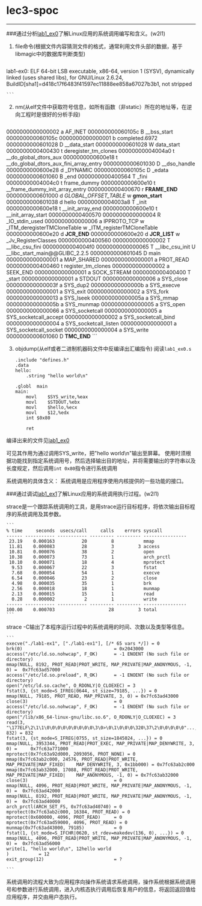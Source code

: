 # lec3-spoc
---

###通过分析[lab1_ex0](https://github.com/chyyuu/ucore_lab/blob/master/related_info/lab1/lab1-ex0.md)了解Linux应用的系统调用编写和含义。(w2l1)
 
1. file命令(根据文件内容猜测文件的格式，通常利用文件头部的数据，基于libmagic中的数据库判断类型)

	```
lab1-ex0: ELF 64-bit LSB  executable, x86-64, version 1 (SYSV), dynamically linked (uses shared libs), for GNU/Linux 2.6.24, BuildID[sha1]=d418c17f6483f41597ec11888ee858a67027b3b1, not stripped
	
	```

2. nm(从elf文件中获取符号信息，如所有函数（非static）所在的地址等，在逆向工程时是很好的分析手段)

	```
0000000000000002 a AF_INET000000000060105c B __bss_start000000000060105c 0000000000000001 b completed.69720000000000601028 D __data_start0000000000601028 W data_start0000000000400430 t deregister_tm_clones00000000004004a0 t __do_global_dtors_aux0000000000600e18 t __do_global_dtors_aux_fini_array_entry0000000000601030 D __dso_handle0000000000600e28 d _DYNAMIC000000000060105c D _edata0000000000601060 B _end0000000000400564 T _fini00000000004004c0 t frame_dummy0000000000600e10 t __frame_dummy_init_array_entry0000000000400670 r __FRAME_END__0000000000601000 d _GLOBAL_OFFSET_TABLE_                 w __gmon_start__0000000000601038 d hello00000000004003a8 T _init0000000000600e18 t __init_array_end0000000000600e10 t __init_array_start0000000000400570 0000000000000004 R _IO_stdin_used0000000000000006 a IPPROTO_TCP                 w _ITM_deregisterTMCloneTable                 w _ITM_registerTMCloneTable0000000000600e20 d __JCR_END__0000000000600e20 d __JCR_LIST__                 w _Jv_RegisterClasses0000000000400560 0000000000000002 T __libc_csu_fini00000000004004f0 0000000000000065 T __libc_csu_init                 U __libc_start_main@@GLIBC_2.2.50000000000601045 D main0000000000000001 a MAP_SHARED0000000000000001 a PROT_READ0000000000400460 t register_tm_clones0000000000000002 a SEEK_END0000000000000001 a SOCK_STREAM0000000000400400 T _start0000000000000001 a STDOUT0000000000000006 a SYS_close000000000000003f a SYS_dup2000000000000000b a SYS_execve0000000000000001 a SYS_exit0000000000000002 a SYS_fork0000000000000013 a SYS_lseek000000000000005a a SYS_mmap000000000000005b a SYS_munmap0000000000000005 a SYS_open0000000000000066 a SYS_socketcall0000000000000005 a SYS_socketcall_accept0000000000000002 a SYS_socketcall_bind0000000000000004 a SYS_socketcall_listen0000000000000001 a SYS_socketcall_socket0000000000000004 a SYS_write0000000000601060 D __TMC_END__	```	
	
	
3. objdump(从elf或者二进制机器码文件中反编译出汇编指令)
阅读`lab1_ex0.s`

	```
	.include "defines.h"
	.data
	hello:
		.string "hello world\n"
	
	.globl	main
	main:
		movl	$SYS_write,%eax
		movl	$STDOUT,%ebx
		movl	$hello,%ecx
		movl	$12,%edx
		int	$0x80
	
		ret	
	```
	
编译出来的文件见[lab1_ex0](lab1_ex0.txt)

可见其作用为通过调用SYS_write，把"hello world\n"输出至屏幕。
使用时须根据功能找到指定系统调用号，然后选择输出目的地址，并将需要输出的字符串以及长度规定，然后调用`int 0x80`指令进行系统调用

系统调用的具体含义：
	系统调用是应用程序使用内核提供的一些功能的接口。
 
###通过调试[lab1_ex1](https://github.com/chyyuu/ucore_lab/blob/master/related_info/lab1/lab1-ex1.md)了解Linux应用的系统调用执行过程。(w2l1)

strace是一个跟踪系统调用的工具，是用strace运行目标程序，将依次输出目标程序的系统调用及其参数。

	```
	% time     seconds  usecs/call     calls    errors syscall	------ ----------- ----------- --------- --------- ----------------	 23.19    0.000163          20         8           mmap	 11.81    0.000083          28         3         3 access	 10.81    0.000076          38         2           open	 10.38    0.000073          73         1           arch_prctl	 10.10    0.000071          18         4           mprotect	  9.53    0.000067          22         3           fstat	  7.68    0.000054          54         1           execve	  6.54    0.000046          23         2           close	  4.98    0.000035          35         1           brk	  2.56    0.000018          18         1           munmap	  2.13    0.000015          15         1           read	  0.28    0.000002           2         1           write	------ ----------- ----------- --------- --------- ----------------	100.00    0.000703                    28         3 total	```

strace -C输出了本程序运行过程中的系统调用的时间、次数以及类型等信息。

	```
	execve("./lab1-ex1", ["./lab1-ex1"], [/* 65 vars */]) = 0	brk(0)                                  = 0x2043000	access("/etc/ld.so.nohwcap", F_OK)      = -1 ENOENT (No such file or directory)	mmap(NULL, 8192, PROT_READ|PROT_WRITE, MAP_PRIVATE|MAP_ANONYMOUS, -1, 0) = 	0x7fc63ad57000	access("/etc/ld.so.preload", R_OK)      = -1 ENOENT (No such file or directory)	open("/etc/ld.so.cache", O_RDONLY|O_CLOEXEC) = 3	fstat(3, {st_mode=S_IFREG|0644, st_size=79185, ...}) = 0	mmap(NULL, 79185, PROT_READ, MAP_PRIVATE, 3, 0) = 0x7fc63ad43000	close(3)                                = 0	access("/etc/ld.so.nohwcap", F_OK)      = -1 ENOENT (No such file or directory)	open("/lib/x86_64-linux-gnu/libc.so.6", O_RDONLY|O_CLOEXEC) = 3	read(3, "\177ELF\2\1\1\0\0\0\0\0\0\0\0\0\3\0>\0\1\0\0\0\320\37\2\0\0\0\0\0"..., 	832) = 832	fstat(3, {st_mode=S_IFREG|0755, st_size=1845024, ...}) = 0	mmap(NULL, 3953344, PROT_READ|PROT_EXEC, MAP_PRIVATE|MAP_DENYWRITE, 3, 0) = 	0x7fc63a771000	mprotect(0x7fc63a92d000, 2093056, PROT_NONE) = 0	mmap(0x7fc63ab2c000, 24576, PROT_READ|PROT_WRITE, MAP_PRIVATE|MAP_FIXED|	MAP_DENYWRITE, 3, 0x1bb000) = 0x7fc63ab2c000	mmap(0x7fc63ab32000, 17088, PROT_READ|PROT_WRITE, MAP_PRIVATE|MAP_FIXED|	MAP_ANONYMOUS, -1, 0) = 0x7fc63ab32000	close(3)                                = 0	mmap(NULL, 4096, PROT_READ|PROT_WRITE, MAP_PRIVATE|MAP_ANONYMOUS, -1, 0) = 	0x7fc63ad42000	mmap(NULL, 8192, PROT_READ|PROT_WRITE, MAP_PRIVATE|MAP_ANONYMOUS, -1, 0) = 	0x7fc63ad40000	arch_prctl(ARCH_SET_FS, 0x7fc63ad40740) = 0	mprotect(0x7fc63ab2c000, 16384, PROT_READ) = 0	mprotect(0x600000, 4096, PROT_READ)     = 0	mprotect(0x7fc63ad59000, 4096, PROT_READ) = 0	munmap(0x7fc63ad43000, 79185)           = 0	fstat(1, {st_mode=S_IFCHR|0620, st_rdev=makedev(136, 0), ...}) = 0	mmap(NULL, 4096, PROT_READ|PROT_WRITE, MAP_PRIVATE|MAP_ANONYMOUS, -1, 0) = 	0x7fc63ad56000	write(1, "hello world\n", 12hello world	)           = 12	exit_group(12)                          = ?	```

系统调用的流程大致为应用程序向操作系统请求系统调用，操作系统根据系统调用号和参数进行系统调用，进入内核态执行调用后恢复用户的信息，将返回返回值给应用程序，并交由用户态执行。